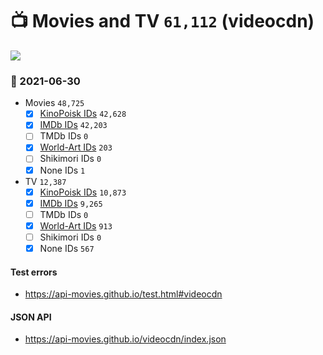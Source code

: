 # :tv: Movies and TV `61,112` (videocdn)

<a href="https://API-Movies.github.io"><img src="https://API-Movies.github.io/banner.png?cache"></a>

### :date: 2021-06-30
- Movies `48,725`
  - [x] <a href="https://API-Movies.github.io/videocdn/movie_kinopoisk_ids.json">KinoPoisk IDs</a> `42,628`
  - [x] <a href="https://API-Movies.github.io/videocdn/movie_imdb_ids.json">IMDb IDs</a> `42,203`
  - [ ] TMDb IDs `0`
  - [x] <a href="https://API-Movies.github.io/videocdn/movie_world_art_ids.json">World-Art IDs</a> `203`
  - [ ] Shikimori IDs `0`
  - [x] None IDs `1`
- TV `12,387`
  - [x] <a href="https://API-Movies.github.io/videocdn/tv_kinopoisk_ids.json">KinoPoisk IDs</a> `10,873`
  - [x] <a href="https://API-Movies.github.io/videocdn/tv_imdb_ids.json">IMDb IDs</a> `9,265`
  - [ ] TMDb IDs `0`
  - [x] <a href="https://API-Movies.github.io/videocdn/tv_world_art_ids.json">World-Art IDs</a> `913`
  - [ ] Shikimori IDs `0`
  - [x] None IDs `567`
#### Test errors
- <a href='https://api-movies.github.io/test.html#videocdn'>https://api-movies.github.io/test.html#videocdn</a>
#### JSON API
- <a href='https://api-movies.github.io/videocdn/index.json'>https://api-movies.github.io/videocdn/index.json</a>
